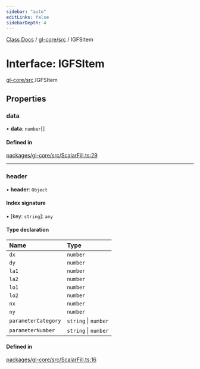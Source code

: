 ```yaml
---
sidebar: "auto"
editLinks: false
sidebarDepth: 4
---
```


[Class Docs](../index.md) / [gl-core/src](../modules/gl_core_src.md) / IGFSItem

# Interface: IGFSItem

[gl-core/src](../modules/gl_core_src.md).IGFSItem

## Properties

### data

• **data**: `number`[]

#### Defined in

[packages/gl-core/src/ScalarFill.ts:29](https://github.com/sakitam-fdd/wind-layer/blob/cc04063/packages/gl-core/src/ScalarFill.ts#L29)

___

### header

• **header**: `Object`

#### Index signature

▪ [key: `string`]: `any`

#### Type declaration

| Name | Type |
| :------ | :------ |
| `dx` | `number` |
| `dy` | `number` |
| `la1` | `number` |
| `la2` | `number` |
| `lo1` | `number` |
| `lo2` | `number` |
| `nx` | `number` |
| `ny` | `number` |
| `parameterCategory` | `string` \| `number` |
| `parameterNumber` | `string` \| `number` |

#### Defined in

[packages/gl-core/src/ScalarFill.ts:16](https://github.com/sakitam-fdd/wind-layer/blob/cc04063/packages/gl-core/src/ScalarFill.ts#L16)
